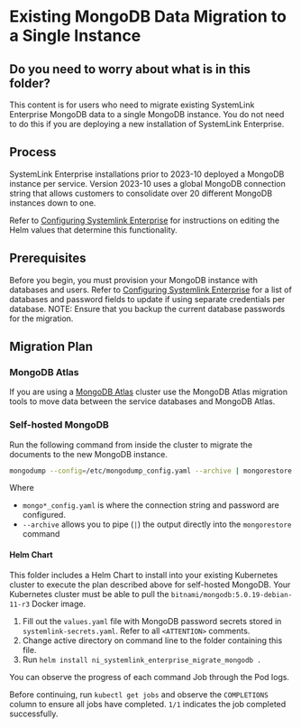 # Existing MongoDB Data Migration to a Single Instance

## Do you need to worry about what is in this folder?

This content is for users who need to migrate existing SystemLink Enterprise MongoDB data to a single MongoDB instance. You do not need to do this if you are deploying a new installation of SystemLink Enterprise.

## Process

SystemLink Enterprise installations prior to 2023-10 deployed a MongoDB instance per service. Version 2023-10 uses a global MongoDB connection string that allows customers to consolidate over 20 different MongoDB instances down to one.

Refer to [Configuring Systemlink Enterprise](https://www.ni.com/docs/en-US/bundle/systemlink-enterprise/page/config-systemlink-enterprise.html) for instructions on editing the Helm values that determine this functionality.

## Prerequisites

Before you begin, you must provision your MongoDB instance with databases and users. Refer to [Configuring Systemlink Enterprise](https://www.ni.com/docs/en-US/bundle/systemlink-enterprise/page/config-systemlink-enterprise.html) for a list of databases and password fields to update if using separate credentials per database. NOTE: Ensure that you backup the current database passwords for the migration.

## Migration Plan

### MongoDB Atlas

If you are using a [MongoDB Atlas](https://www.ni.com/r/mongodbatalas) cluster use the MongoDB Atlas migration tools to move data between the service databases and MongoDB Atlas.

### Self-hosted MongoDB

Run the following command from inside the cluster to migrate the documents to the new MongoDB instance.

```sh
mongodump --config=/etc/mongodump_config.yaml --archive | mongorestore --archive --config=/etc/mongorestore_config.yaml
```

Where

- `mongo*_config.yaml` is where the connection string and password are configured.
- `--archive` allows you to pipe (`|`) the output directly into the `mongorestore` command

#### Helm Chart

This folder includes a Helm Chart to install into your existing Kubernetes cluster to execute the plan described above for self-hosted MongoDB. Your Kubernetes cluster must be able to pull the `bitnami/mongodb:5.0.19-debian-11-r3` Docker image.

1. Fill out the `values.yaml` file with MongoDB password secrets stored in `systemlink-secrets.yaml`. Refer to all `<ATTENTION>` comments.
2. Change active directory on command line to the folder containing this file.
3. Run `helm install ni_systemlink_enterprise_migrate_mongodb .`

You can observe the progress of each command Job through the Pod logs.

Before continuing, run `kubectl get jobs` and observe the `COMPLETIONS` column to ensure all jobs have completed. `1/1` indicates the job completed successfully.
